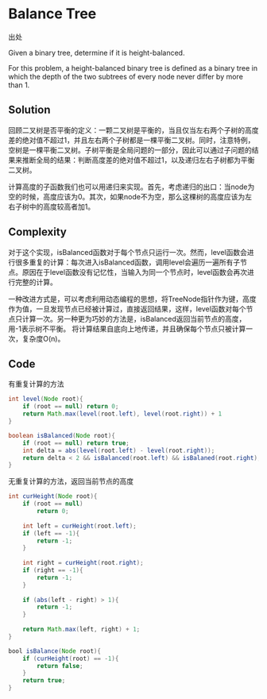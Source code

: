 # Balance Tree

出处

Given a binary tree, determine if it is height-balanced.

For this problem, a height-balanced binary tree is defined as a binary tree in which the depth of the two subtrees of every node never differ by more than 1.

## Solution

回顾二叉树是否平衡的定义：一颗二叉树是平衡的，当且仅当左右两个子树的高度差的绝对值不超过1，并且左右两个子树都是一棵平衡二叉树。同时，注意特例，空树是一棵平衡二叉树。子树平衡是全局问题的一部分，因此可以通过子问题的结果来推断全局的结果：判断高度差的绝对值不超过1，以及递归左右子树都为平衡二叉树。

计算高度的子函数我们也可以用递归来实现。首先，考虑递归的出口：当node为空的时候，高度应该为0。其次，如果node不为空，那么这棵树的高度应该为左右子树中的高度较高者加1。

## Complexity

对于这个实现，isBalanced函数对于每个节点只运行一次。然而，level函数会进行很多重复的计算：每次进入isBalanced函数，调用level会遍历一遍所有子节点。原因在于level函数没有记忆性，当输入为同一个节点时，level函数会再次进行完整的计算。

一种改进方式是，可以考虑利用动态编程的思想，将TreeNode指针作为键，高度作为值，一旦发现节点已经被计算过，直接返回结果，这样，level函数对每个节点只计算一次。另一种更为巧妙的方法是，isBalanced返回当前节点的高度，用-1表示树不平衡。 将计算结果自底向上地传递，并且确保每个节点只被计算一次，复杂度O(n)。

## Code

有重复计算的方法

```java
int level(Node root){
	if (root == null) return 0;
	return Math.max(level(root.left), level(root.right)) + 1
}

boolean isBalanced(Node root){
	if (root == null) return true;
	int delta = abs(level(root.left) - level(root.right));
	return delta < 2 && isBalanced(root.left) && isBalaned(root.right);
}
```

无重复计算的方法，返回当前节点的高度

```java
int curHeight(Node root){
	if (root == null) 
		return 0;
		
	int left = curHeight(root.left);
	if (left == -1){
		return -1;
	}
	
	int right = curHeight(root.right);
	if (right == -1){
		return -1;
	}
	
	if (abs(left - right) > 1){
		return -1;
	}
	
	return Math.max(left, right) + 1;
}

bool isBalance(Node root){
	if (curHeight(root) == -1){
		return false;
	}
	return true;
}
```

